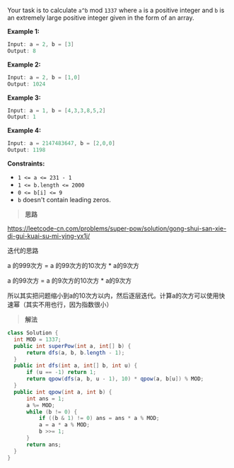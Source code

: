Your task is to calculate `a^b` mod `1337` where `a` is a positive integer and `b` is an extremely large positive integer given in the form of an array.

 

**Example 1:**

```java
Input: a = 2, b = [3]
Output: 8
```

**Example 2:**

```java
Input: a = 2, b = [1,0]
Output: 1024
```

**Example 3:**

```java
Input: a = 1, b = [4,3,3,8,5,2]
Output: 1
```

**Example 4:**

```java
Input: a = 2147483647, b = [2,0,0]
Output: 1198
```

 

**Constraints:**

- `1 <= a <= 231 - 1`
- `1 <= b.length <= 2000`
- `0 <= b[i] <= 9`
- `b` doesn't contain leading zeros.

> **思路**

https://leetcode-cn.com/problems/super-pow/solution/gong-shui-san-xie-di-gui-kuai-su-mi-ying-yx1j/

迭代的思路

a 的999次方  =  a 的99次方的10次方 * a的9次方

a 的99次方 = a 的9次方的10次方 * a的9次方

所以其实把问题缩小到a的10次方以内，然后逐层迭代。计算a的次方可以使用快速幂（其实不用也行，因为指数很小）

> **解法**

```java
class Solution {
  int MOD = 1337;
  public int superPow(int a, int[] b) {
      return dfs(a, b, b.length - 1);
  }
  public int dfs(int a, int[] b, int u) {
      if (u == -1) return 1;
      return qpow(dfs(a, b, u - 1), 10) * qpow(a, b[u]) % MOD;
  }
  public int qpow(int a, int b) {
      int ans = 1;
      a %= MOD;
      while (b != 0) {
          if ((b & 1) != 0) ans = ans * a % MOD;
          a = a * a % MOD;
          b >>= 1;
      }
      return ans;
  }
}
```

